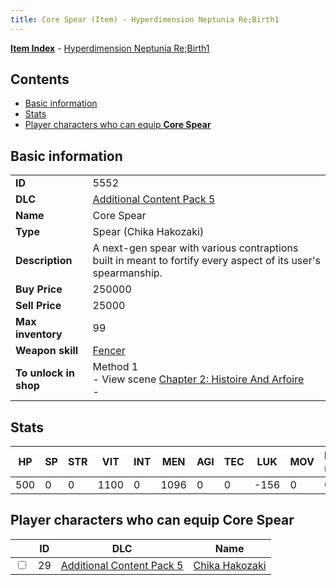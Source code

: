 ```yaml
---
title: Core Spear (Item) - Hyperdimension Neptunia Re;Birth1
---
```


[**Item Index**](/neptunia/rb1/item/index.html) - [Hyperdimension Neptunia Re;Birth1](/neptunia/rb1)

## Contents

- [Basic information](#basic-information)
- [Stats](#stats)
- [Player characters who can equip **Core Spear**](#player-characters-who-can-equip-core-spear)

## Basic information

|   |   |
| -- | -- |
| **ID** | 5552 |
| **DLC** | [Additional Content Pack 5](/neptunia/rb1/dlc/14-pack5.html) |
| **Name** | Core Spear |
| **Type** | Spear (Chika Hakozaki) |
| **Description** | A next-gen spear with various contraptions built in meant to fortify every aspect of its user's spearmanship. |
| **Buy Price** | 250000 |
| **Sell Price** | 25000 |
| **Max inventory** | 99 |
| **Weapon skill** | [Fencer](/neptunia/rb1/skill/14-3602-fencer.html) |
| **To unlock in shop** | Method 1<br />- View scene [Chapter 2: Histoire And Arfoire](/neptunia/rb1/scene/1-201-chapter-2-histoire-and-arfoire.html)<br />-  |


## Stats

| HP | SP | STR | VIT | INT | MEN | AGI | TEC | LUK | MOV | Fire res. | Ice res. | Wind res. | Lightning res. |
| -- | -- | --- | --- | --- | --- | --- | --- | --- | --- | --------- | -------- | --------- | -------------- |
| 500 | 0 | 0 | 1100 | 0 | 1096 | 0 | 0 | -156 | 0 | 0 | 0 | 0 | 0 |


## Player characters who can equip **Core Spear**

|    | ID | DLC | Name |
| -- | -- | --- | ---- |
| <input type="checkbox" id="rb1-player-14-29" class="trackbox" /> | 29 | [Additional Content Pack 5](/neptunia/rb1/dlc/14-pack5.html) | [Chika Hakozaki](/neptunia/rb1/player/14-29-chika-hakozaki.html) |

